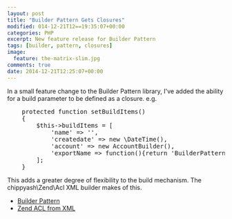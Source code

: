 ```yaml
---
layout: post
title: "Builder Pattern Gets Closures"
modified: 014-12-21T12==19:35:07+00:00
categories: PHP
excerpt: New feature release for Builder Pattern
tags: [builder, pattern, closures]
image:
  feature: the-matrix-slim.jpg
comments: true
date: 2014-12-21T12:25:07+00:00
---
```


In a small feature change to the Builder Pattern library, I've added the ability
for a build parameter to be defined as a closure. e.g. 

<pre>
    protected function setBuildItems()
    {
        $this->buildItems = [
            'name' => '',
            'createdate' => new \DateTime(),
            'account' => new AccountBuilder(),
            'exportName => function(){return 'BuilderPattern!';}
        ];
    }
</pre>

This adds a greater degree of flexibility to the build mechanism. The 
chippyash\Zend\Acl XML builder makes of this.

- [Builder Pattern](https://github.com/chippyash/Builder-Pattern)
- [Zend ACL from XML](https://github.com/chippyash/Zend-Acl-Xml-Builder)
 